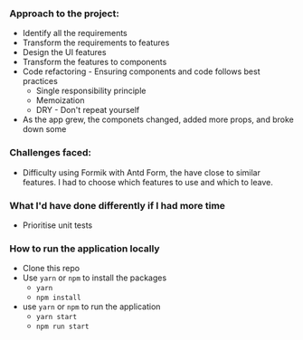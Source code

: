 ### Approach to the project:

- Identify all the requirements
- Transform the requirements to features
- Design the UI features
- Transform the features to components
- Code refactoring - Ensuring components and code follows best practices
  - Single responsibility principle
  - Memoization
  - DRY - Don't repeat yourself
- As the app grew, the componets changed, added more props, and broke down some

### Challenges faced:

- Difficulty using Formik with Antd Form, the have close to similar features. I had to choose which features to use and which to leave.

### What I'd have done differently if I had more time

- Prioritise unit tests

### How to run the application locally

- Clone this repo
- Use `yarn` or `npm` to install the packages
  - `yarn`
  - `npm install`
- use `yarn` or `npm` to run the application
  - `yarn start`
  - `npm run start`
